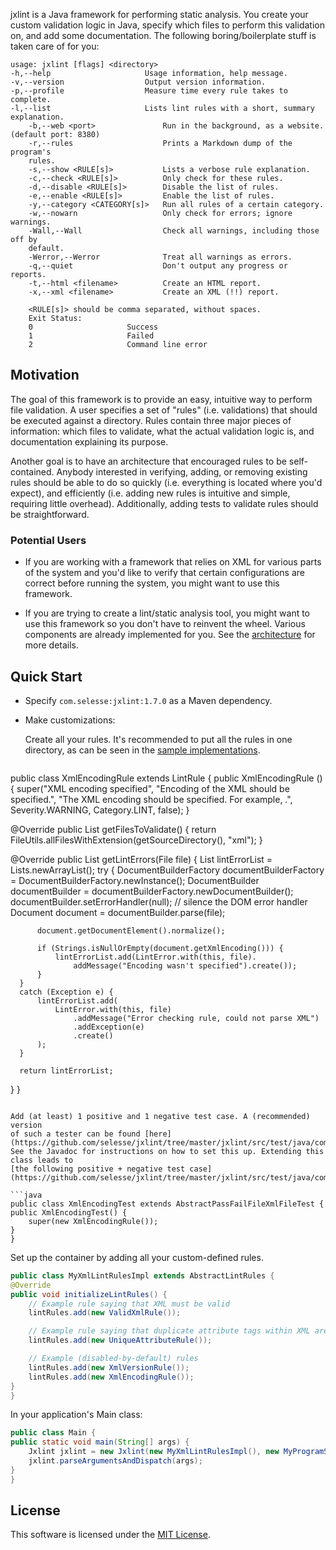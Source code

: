 jxlint is a Java framework for performing static analysis. You create your
custom validation logic in Java, specify which files to perform this
validation on, and add some documentation. The following boring/boilerplate
stuff is taken care of for you:

```
usage: jxlint [flags] <directory>
-h,--help                     Usage information, help message.
-v,--version                  Output version information.
-p,--profile                  Measure time every rule takes to complete.
-l,--list                     Lists lint rules with a short, summary
explanation.
    -b,--web <port>               Run in the background, as a website.
(default port: 8380)
    -r,--rules                    Prints a Markdown dump of the program's
    rules.
    -s,--show <RULE[s]>           Lists a verbose rule explanation.
    -c,--check <RULE[s]>          Only check for these rules.
    -d,--disable <RULE[s]>        Disable the list of rules.
    -e,--enable <RULE[s]>         Enable the list of rules.
    -y,--category <CATEGORY[s]>   Run all rules of a certain category.
    -w,--nowarn                   Only check for errors; ignore warnings.
    -Wall,--Wall                  Check all warnings, including those off by
    default.
    -Werror,--Werror              Treat all warnings as errors.
    -q,--quiet                    Don't output any progress or reports.
    -t,--html <filename>          Create an HTML report.
    -x,--xml <filename>           Create an XML (!!) report.

    <RULE[s]> should be comma separated, without spaces.
    Exit Status:
    0                     Success
    1                     Failed
    2                     Command line error
```

Motivation
----------

The goal of this framework is to provide an easy, intuitive way to perform
file validation. A user specifies a set of "rules" (i.e. validations) that
should be executed against a directory. Rules contain three major pieces of
information: which files to validate, what the actual validation logic is, and
documentation explaining its purpose.

Another goal is to have an architecture that encouraged rules to be
self-contained. Anybody interested in verifying, adding, or removing existing
rules should be able to do so quickly (i.e. everything is located where you'd
expect), and efficiently (i.e. adding new rules is intuitive and simple,
requiring little overhead). Additionally, adding tests to validate rules
should be straightforward.

### Potential Users

* If you are working with a framework that relies on XML for various parts of
  the system and you'd like to verify that certain configurations are correct
  before running the system, you might want to use this framework.

* If you are trying to create a lint/static analysis tool, you might want
  to use this framework so you don't have to reinvent the wheel. Various
  components are already implemented for you. See the
  [architecture](https://github.com/selesse/jxlint/blob/master/doc/architecture.md) for more details.

Quick Start
-----------

* Specify `com.selesse:jxlint:1.7.0` as a Maven dependency.
* Make customizations:

  Create all your rules. It's recommended to put all the rules in one directory,
  as can be seen in the [sample implementations](https://github.com/selesse/jxlint/tree/master/jxlint-impl/src/main/java/com/selesse/jxlintimpl/rules/impl).

   ```java
public class XmlEncodingRule extends LintRule {
  public XmlEncodingRule () {
      super("XML encoding specified", "Encoding of the XML should be specified.",
              "The XML encoding should be specified. For example, <?xml version=\"1.0\" encoding=\"UTF-8\"?>.",
              Severity.WARNING, Category.LINT, false);
  }

  @Override
  public List<File> getFilesToValidate() {
      return FileUtils.allFilesWithExtension(getSourceDirectory(), "xml");
  }

  @Override
  public List<LintError> getLintErrors(File file) {
      List<LintError> lintErrorList = Lists.newArrayList();
      try {
          DocumentBuilderFactory documentBuilderFactory = DocumentBuilderFactory.newInstance();
          DocumentBuilder documentBuilder = documentBuilderFactory.newDocumentBuilder();
          documentBuilder.setErrorHandler(null); // silence the DOM error handler
          Document document = documentBuilder.parse(file);

          document.getDocumentElement().normalize();

          if (Strings.isNullOrEmpty(document.getXmlEncoding())) {
              lintErrorList.add(LintError.with(this, file).
                  addMessage("Encoding wasn't specified").create());
          }
      }
      catch (Exception e) {
          lintErrorList.add(
              LintError.with(this, file)
                  .addMessage("Error checking rule, could not parse XML")
                  .addException(e)
                  .create()
          );
      }

      return lintErrorList;
  }
}
  ```

  Add (at least) 1 positive and 1 negative test case. A (recommended) version
  of such a tester can be found [here](https://github.com/selesse/jxlint/tree/master/jxlint/src/test/java/com/selesse/jxlint/samplerules).
  See the Javadoc for instructions on how to set this up. Extending this class leads to
  [the following positive + negative test case](https://github.com/selesse/jxlint/tree/master/jxlint/src/test/java/com/selesse/jxlint/samplerulestest/xml/XmlEncodingTest.java):

  ```java
public class XmlEncodingTest extends AbstractPassFailFileXmlFileTest {
  public XmlEncodingTest() {
      super(new XmlEncodingRule());
  }
}
  ```

  Set up the container by adding all your custom-defined rules.

  ```java
public class MyXmlLintRulesImpl extends AbstractLintRules {
  @Override
  public void initializeLintRules() {
      // Example rule saying that XML must be valid
      lintRules.add(new ValidXmlRule());

      // Example rule saying that duplicate attribute tags within XML are bad
      lintRules.add(new UniqueAttributeRule());

      // Example (disabled-by-default) rules
      lintRules.add(new XmlVersionRule());
      lintRules.add(new XmlEncodingRule());
  }
}
  ```

  In your application's Main class:

  ```java
public class Main {
  public static void main(String[] args) {
      Jxlint jxlint = new Jxlint(new MyXmlLintRulesImpl(), new MyProgramSettings());
      jxlint.parseArgumentsAndDispatch(args);
  }
}
  ```

License
-------

This software is licensed under the [MIT License](http://en.wikipedia.org/wiki/MIT_License).
